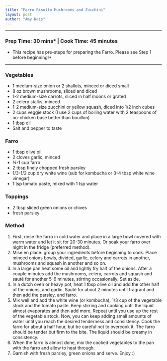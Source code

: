 ```yaml
---
title: "Farro Risotto Mushrooms and Zucchini"
layout: post
author: "Amy Neis"
---
```


---
### Prep Time: 30 mins* | Cook Time: 45 minutes
- This recipe has pre-steps for preparing the Farro. Please see Step 1 before beginning!*

---

### Vegetables
-	1 medium-size onion or 2 shallots, minced or diced small
-	8 oz brown mushrooms, sliced and diced
-	1-2 medium-size carrots, sliced in half moons or grated
-	2 celery stalks, minced
-	1-2 medium-size zucchini or yellow squash, diced into 1/2 inch cubes
- 2 cups veggie stock (I use 2 cups of boiling water with 2 teaspoons of no-chicken base better than bouillon) 
- 1 tbsp oil
- Salt and pepper to taste

### Farro
- 1 tbsp olive oil
- 2 cloves garlic, minced
- ¾-1 cup farro
- 2 tbsp finely chopped fresh parsley
- 1/3-1/2 cup dry white wine (sub for kombucha or 3-4 tbsp white wine vinegar)
- 1 tsp tomato paste, mixed with 1 tsp water

### Toppings
- 2 tbsp sliced green onions or chives
- fresh parsley

### Method
1. First, rinse the farro in cold water and place in a large bowl covered with warm water and let it sit for 20-30 minutes. Or soak your farro over night in the fridge (preferred method).
2. Mise en place: group your ingredients before beginning to cook. Place minced onions bowls, divided, garlic, celery and carrots in another, mushrooms and squash in another and so on. 
3. In a large pan heat some oil and lightly fry half of the onions. After a couple minutes add the mushrooms, celery, carrots and squash and sauté for another 5-6 minutes, stirring occasionally. Set aside.
4. In a dutch oven or heavy pot, heat 1 tbsp olive oil and add the other half of the onions, and garlic. Sauté for about 2 minutes until fragrant and then add the parsley, and farro.
5. Mix well and add the white wine (or kombucha), 1/3 cup of the vegetable stock and the tomato paste. Keep stirring and cooking until the liquid almost evaporates and then add more. Repeat until you use up the rest of the vegetable stock. Now, you can keep adding small amounts of water until you reach the desired tenderness and consistency. Cook the farro for about a half hour, but be careful not to overcook it. The farro should be tender but firm to the bite. The liquid should be creamy in consistency.
6. When the farro is almost done, mix the cooked vegetables to the pan with the farro and allow to heat through.
7. Garnish with fresh parsley, green onions and serve. Enjoy :)

